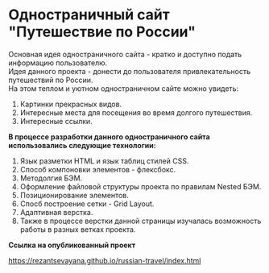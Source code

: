# __Одностраничный сайт "Путешествие по России"__  
Основная идея одностраничного сайта - кратко  и доступно подать информацию пользователю.  
Идея данного проекта - донести до пользователя привлекательность путешествий по России.  
На этом теплом и уютном одностраничном сайте можно увидеть:  
1. Картинки прекрасных видов.
2. Интересные места для посещения во время долгого путешествия.  
3. Интересные ссылки.  

__В процессе разработки данного одностраничного сайта использовались следующие технологии:__
1. Язык разметки HTML и язык таблиц стилей CSS.  
2. Способ компоновки элементов - флексбокс.  
3. Методолгия БЭМ.  
4. Оформление файловой структуры проекта по правилам Nested БЭМ.
5. Позиционирование элементов.  
6. Спосб построение сетки - Grid Layout.  
7. Адаптивная верстка.  
8. Также в процессе верстки данной страницы изучалась возможность работы в разных ветках проекта.

__Ссылка на опубликованный проект__  

https://rezantsevayana.github.io/russian-travel/index.html





 

